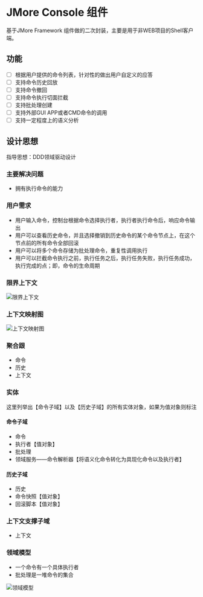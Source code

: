# JMore Console 组件

基于JMore Framework 组件做的二次封装，主要是用于非WEB项目的Shell客户端。

## 功能

- [ ] 根据用户提供的命令列表，针对性的做出用户自定义的应答
- [ ] 支持命令历史回放
- [ ] 支持命令撤回
- [ ] 支持命令执行切面拦截
- [ ] 支持批处理创建
- [ ] 支持外部GUI APP或者CMD命令的调用
- [ ] 支持一定程度上的语义分析

## 设计思想

指导思想：DDD领域驱动设计

### 主要解决问题

* 拥有执行命令的能力

### 用户需求

* 用户输入命令，控制台根据命令选择执行者，执行者执行命令后，响应命令输出
* 用户可以查看历史命令，并且选择撤销到历史命令的某个命令节点上，在这个节点前的所有命令全部回滚
* 用户可以将多个命令存储为批处理命令，重复性调用执行
* 用户可以拦截命令执行之前，执行任务之后，执行任务失败，执行任务成功，执行完成的点；即，命令的生命周期

### 限界上下文

![限界上下文](https://static.xuqiang.me/public/images/%E6%88%98%E7%95%A5%E8%AE%BE%E8%AE%A1%E2%80%94%E2%80%94%E9%99%90%E7%95%8C%E4%B8%8A%E4%B8%8B%E6%96%87-1.png)

### 上下文映射图

![上下文映射图](https://static.xuqiang.me/public/images/%E6%88%98%E7%95%A5%E8%AE%BE%E8%AE%A1%E2%80%94%E2%80%94%E4%B8%8A%E4%B8%8B%E6%96%87%E6%98%A0%E5%B0%84%E5%9B%BE-1.png)

### 聚合跟

* 命令
* 历史
* 上下文

### 实体

这里列举出【命令子域】以及【历史子域】的所有实体对象，如果为值对象则标注

#### 命令子域

* 命令
* 执行者【值对象】
* 批处理
* 领域服务——命令解析器【将语义化命令转化为具现化命令以及执行者】

#### 历史子域

* 历史
* 命令快照【值对象】
* 回滚脚本【值对象】

### 上下文支撑子域

* 上下文

### 领域模型

* 一个命令有一个具体执行者
* 批处理是一堆命令的集合

![领域模型](https://static.xuqiang.me/public/images/Shell%E6%8E%A7%E5%88%B6%E5%8F%B0DDD%E8%AE%BE%E8%AE%A1-1.png)

